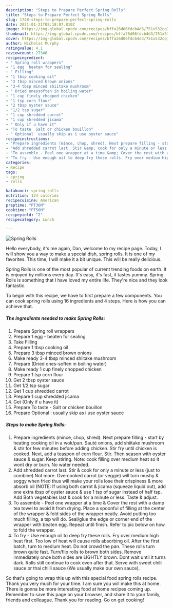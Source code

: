 ```yaml
---
description: "Steps to Prepare Perfect Spring Rolls"
title: "Steps to Prepare Perfect Spring Rolls"
slug: 1748-steps-to-prepare-perfect-spring-rolls
date: 2021-01-21T08:18:07.810Z
image: https://img-global.cpcdn.com/recipes/bffa26d06fdcb4d3/751x532cq70/spring-rolls-recipe-main-photo.jpg
thumbnail: https://img-global.cpcdn.com/recipes/bffa26d06fdcb4d3/751x532cq70/spring-rolls-recipe-main-photo.jpg
cover: https://img-global.cpcdn.com/recipes/bffa26d06fdcb4d3/751x532cq70/spring-rolls-recipe-main-photo.jpg
author: Nicholas Murphy
ratingvalue: 4.1
reviewcount: 27346
recipeingredient:
- " Spring roll wrappers"
- "1 egg  beaten for sealing"
- " Filling"
- "1 tbsp cooking oil"
- "3 tbsp minced brown onions"
- "3-4 tbsp minced shiitake mushroom"
- " Dried onessoften in boiling water"
- "1 cup finely chopped chicken"
- "1 tsp corn flour"
- "2 tbsp oyster sauce"
- "1/2 tsp sugar"
- "1 cup shredded carrot"
- "1 cup shredded jicama"
- " Only if u have it"
- "To taste  Salt or chicken bouillon"
- " Optional  usually skip as i use oyster sauce"
recipeinstructions:
- "Prepare ingredients (mince, chop, shred). Next prepare filling - start by heating cooking oil in a wok/pan. Sauté onions, add shiitake mushroom &amp; stir for few minutes before adding chicken. Stir fry until chicken is cooked. Next, add a teaspon of corn flour. Stir. Then season with oyster sauce &amp; sugar. Keep stiring. Note: cook filling over medium heat so it wont dry or burn. No water needed."
- "Add shredded carrot last. Stir &amp; cook for only a minute or less (just to combine) Not more. Overcooked carrot (or veggie) will turn mushy &amp; soggy when fried thus will make your rolls lose their crispiness &amp; more absorb oil (NOTE: If using both carrot &amp; jicama (squeeze liquid out), add one extra tbsp of oyster sauce &amp; use 1 tsp of sugar instead of half tsp. Add Both vegetables last &amp; cook for a minute or less. Taste &amp; adjust."
- "To assemble - Peel one wrapper at a time &amp; Cover the rest with a damp tea towel to avoid it from drying. Place a spoonful of filling at the center of the wrapper &amp; fold sides of the wrapper neatly. Avoid putting too much filling, a tsp will do. Seal/glue the edge or corner end of the wrapper with beaten egg. Repeat until finish. Refer to pic below on how to fold the wrapper."
- "To fry - Use enough oil to deep fry these rolls. Fry over medium high heat first. Too low of heat will cause rolls absorbing oil. After the first batch, turn to medium heat. Do not crowd the pan. These rolls turn brown quite fast. Turn/flip rolls to brown both sides. Remove immediately once both sides are LIGHTLY brown. Dont wait until it turns dark. Rolls still continue to cook even after that. Serve with sweet chilli sauce or thai chilli sauce (We usually make our own sauce)."
categories:
- Recipe
tags:
- spring
- rolls

katakunci: spring rolls 
nutrition: 124 calories
recipecuisine: American
preptime: "PT36M"
cooktime: "PT56M"
recipeyield: "2"
recipecategory: Lunch

---
```



![Spring Rolls](https://img-global.cpcdn.com/recipes/bffa26d06fdcb4d3/751x532cq70/spring-rolls-recipe-main-photo.jpg)

Hello everybody, it's me again, Dan, welcome to my recipe page. Today, I will show you a way to make a special dish, spring rolls. It is one of my favorites. This time, I will make it a bit unique. This will be really delicious.

Spring Rolls is one of the most popular of current trending foods on earth. It is enjoyed by millions every day. It's easy, it's fast, it tastes yummy. Spring Rolls is something that I have loved my entire life. They're nice and they look fantastic.




To begin with this recipe, we have to first prepare a few components. You can cook spring rolls using 16 ingredients and 4 steps. Here is how you can achieve that.

<!--inarticleads1-->

##### The ingredients needed to make Spring Rolls:

1. Prepare  Spring roll wrappers
1. Prepare 1 egg - beaten for sealing
1. Take  Filling
1. Prepare 1 tbsp cooking oil
1. Prepare 3 tbsp minced brown onions
1. Make ready 3-4 tbsp minced shiitake mushroom
1. Prepare  (Dried ones-soften in boiling water)
1. Make ready 1 cup finely chopped chicken
1. Prepare 1 tsp corn flour
1. Get 2 tbsp oyster sauce
1. Get 1/2 tsp sugar
1. Get 1 cup shredded carrot
1. Prepare 1 cup shredded jicama
1. Get  (Only if u have it)
1. Prepare To taste - Salt or chicken bouillon
1. Prepare  Optional : usually skip as i use oyster sauce




<!--inarticleads2-->

##### Steps to make Spring Rolls:

1. Prepare ingredients (mince, chop, shred). Next prepare filling - start by heating cooking oil in a wok/pan. Sauté onions, add shiitake mushroom &amp; stir for few minutes before adding chicken. Stir fry until chicken is cooked. Next, add a teaspon of corn flour. Stir. Then season with oyster sauce &amp; sugar. Keep stiring. Note: cook filling over medium heat so it wont dry or burn. No water needed.
1. Add shredded carrot last. Stir &amp; cook for only a minute or less (just to combine) Not more. Overcooked carrot (or veggie) will turn mushy &amp; soggy when fried thus will make your rolls lose their crispiness &amp; more absorb oil (NOTE: If using both carrot &amp; jicama (squeeze liquid out), add one extra tbsp of oyster sauce &amp; use 1 tsp of sugar instead of half tsp. Add Both vegetables last &amp; cook for a minute or less. Taste &amp; adjust.
1. To assemble - Peel one wrapper at a time &amp; Cover the rest with a damp tea towel to avoid it from drying. Place a spoonful of filling at the center of the wrapper &amp; fold sides of the wrapper neatly. Avoid putting too much filling, a tsp will do. Seal/glue the edge or corner end of the wrapper with beaten egg. Repeat until finish. Refer to pic below on how to fold the wrapper.
1. To fry - Use enough oil to deep fry these rolls. Fry over medium high heat first. Too low of heat will cause rolls absorbing oil. After the first batch, turn to medium heat. Do not crowd the pan. These rolls turn brown quite fast. Turn/flip rolls to brown both sides. Remove immediately once both sides are LIGHTLY brown. Dont wait until it turns dark. Rolls still continue to cook even after that. Serve with sweet chilli sauce or thai chilli sauce (We usually make our own sauce).




So that's going to wrap this up with this special food spring rolls recipe. Thank you very much for your time. I am sure you will make this at home. There is gonna be more interesting food at home recipes coming up. Remember to save this page on your browser, and share it to your family, friends and colleague. Thank you for reading. Go on get cooking!
